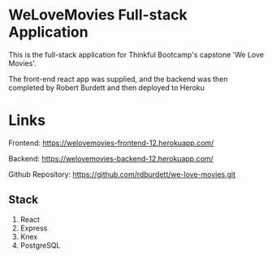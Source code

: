 # WeLoveMovies Full-stack Application

This is the full-stack application for Thinkful Bootcamp's capstone 'We Love Movies'.

The front-end react app was supplied, and the backend was then completed by Robert Burdett and then deployed to Heroku

# Links

Frontend: https://welovemovies-frontend-12.herokuapp.com/

Backend: https://welovemovies-backend-12.herokuapp.com/

Github Repository: https://github.com/rdburdett/we-love-movies.git

## Stack

1. React
2. Express
3. Knex
4. PostgreSQL
